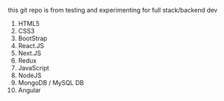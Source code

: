 this git repo is from testing and experimenting for full stack/backend dev
1. HTML5
2. CSS3
3. BootStrap
4. React.JS
5. Next.JS
6. Redux
7. JavaScript
8. NodeJS
9. MongoDB / MySQL DB
10. Angular
